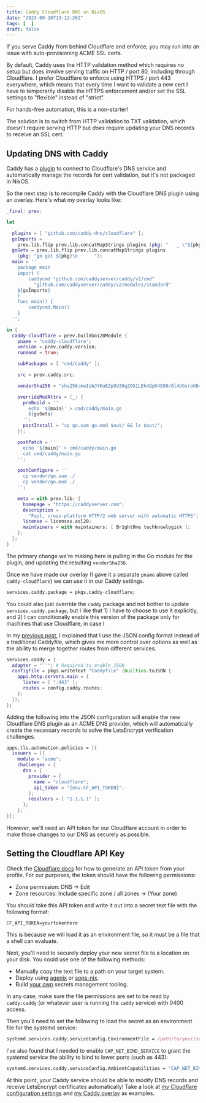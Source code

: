 ```yaml
---
title: Caddy Cloudflare DNS on NixOS
date: "2023-09-10T13:12:26Z"
tags: [  ]
draft: false
---
```


If you serve Caddy from behind Cloudflare and enforce, you may run into an
issue with auto-provisioning ACME SSL certs.

By default, Caddy uses the HTTP validation method which requires no setup but
does involve serving traffic on HTTP / port 80, including through Cloudflare. I
prefer Cloudflare to enforce using HTTPS / port 443 everywhere, which means
that every time I want to validate a new cert I have to temporarily disable the
HTTPS enforcement and/or set the SSL settings to "flexible" instead of
"strict".

For hands-free automation, this is a non-starter!

The solution is to switch from HTTP validation to TXT validation, which doesn't
require serving HTTP but _does_ require updating your DNS records to receive an
SSL cert.

## Updating DNS with Caddy

Caddy has a [plugin](https://github.com/caddy-dns/cloudflare) to connect to
Cloudflare's DNS service and automatically manage the records for cert
validation, but it's not packaged in NixOS.

So the next step is to recompile Caddy with the Cloudflare DNS plugin using an
overlay. Here's what my overlay looks like:

```nix
_final: prev:

let

  plugins = [ "github.com/caddy-dns/cloudflare" ];
  goImports =
    prev.lib.flip prev.lib.concatMapStrings plugins (pkg: "   _ \"${pkg}\"\n");
  goGets = prev.lib.flip prev.lib.concatMapStrings plugins
    (pkg: "go get ${pkg}\n      ");
  main = ''
    package main
    import (
    	caddycmd "github.com/caddyserver/caddy/v2/cmd"
    	_ "github.com/caddyserver/caddy/v2/modules/standard"
    ${goImports}
    )
    func main() {
    	caddycmd.Main()
    }
  '';

in {
  caddy-cloudflare = prev.buildGo120Module {
    pname = "caddy-cloudflare";
    version = prev.caddy.version;
    runVend = true;

    subPackages = [ "cmd/caddy" ];

    src = prev.caddy.src;

    vendorSha256 = "sha256:mwIsWJYKuEZpOU38qZOG1LEh4QpK4EO0/8l4UGsroU8=";

    overrideModAttrs = (_: {
      preBuild = ''
        echo '${main}' > cmd/caddy/main.go
        ${goGets}
      '';
      postInstall = "cp go.sum go.mod $out/ && ls $out/";
    });

    postPatch = ''
      echo '${main}' > cmd/caddy/main.go
      cat cmd/caddy/main.go
    '';

    postConfigure = ''
      cp vendor/go.sum ./
      cp vendor/go.mod ./
    '';

    meta = with prev.lib; {
      homepage = "https://caddyserver.com";
      description =
        "Fast, cross-platform HTTP/2 web server with automatic HTTPS";
      license = licenses.asl20;
      maintainers = with maintainers; [ Br1ght0ne techknowlogick ];
    };
  };
}
```

The primary change we're making here is pulling in the Go module for the
plugin, and updating the resulting `vendorSha256`.

Once we have made our overlay (I gave it a separate `pname` above called
`caddy-cloudflare`) we can use it in our Caddy settings.

```nix
services.caddy.package = pkgs.caddy-cloudflare;
```

You could also just override the `caddy` package and not bother to update
`services.caddy.package`, but I like that 1) I have to choose to use it
explicitly, and 2) I can conditionally enable this version of the package only
for machines that use Cloudflare, in case I 

In my [previous post](./nextcloud-caddy-nixos/), I explained that I use the
JSON config format instead of a traditional Caddyfile, which gives me more
control over options as well as the ability to merge together routes from
different services.

```nix
services.caddy = {
  adapter = "''"; # Required to enable JSON
  configFile = pkgs.writeText "Caddyfile" (builtins.toJSON {
    apps.http.servers.main = {
      listen = [ ":443" ];
      routes = config.caddy.routes;
    };
  });
};
```

Adding the following into the JSON configuration will enable the new Cloudflare
DNS plugin as an ACME DNS provider, which will automatically create the
necessary records to solve the LetsEncrypt verification challenges.

```nix
apps.tls.automation.policies = [{
  issuers = [{
    module = "acme";
    challenges = {
      dns = {
        provider = {
          name = "cloudflare";
          api_token = "{env.CF_API_TOKEN}";
        };
        resolvers = [ "1.1.1.1" ];
      };
    };
}];
```

However, we'll need an API token for our Cloudflare account in order to make
those changes to our DNS as securely as possible.

## Setting the Cloudflare API Key

Check the [Cloudflare
docs](https://developers.cloudflare.com/fundamentals/api/get-started/create-token/)
for how to generate an API token from your profile. For our purposes, the token
should have the following permissions:

- Zone permission: DNS -> Edit
- Zone resources: Include specific zone / all zones -> (Your zone)

You should take this API token and write it out into a secret text file with
the following format:

```
CF_API_TOKEN=yourtokenhere
```

This is because we will load it as an environment file, so it must be a file
that a shell can evaluate.

Next, you'll need to securely deploy your new secret file to a location on your
disk. You could use one of the following methods:

- Manually copy the text file to a path on your target system.
- Deploy using [agenix](https://github.com/ryantm/agenix) or
[sops-nix](https://github.com/Mic92/sops-nix).
- Build [your own](https://xeiaso.net/blog/nixos-encrypted-secrets-2021-01-20)
secrets management tooling.

In any case, make sure the file permissions are set to be read by `caddy:caddy`
(or whatever user is running the `caddy` service) with 0400 access.

Then you'll need to set the following to load the secret as an environment file
for the systemd service:

```nix
systemd.services.caddy.serviceConfig.EnvironmentFile = /path/to/your/secret
```

I've also found that I needed to enable `CAP_NET_BIND_SERVICE` to grant the
systemd service the ability to bind to lower ports (such as 443):

```nix
systemd.services.caddy.serviceConfig.AmbientCapabilities = "CAP_NET_BIND_SERVICE";
```

At this point, your Caddy service should be able to modify DNS records and
receive LetsEncrypt certificates automatically! Take a look at [my Cloudflare
configuration
settings](https://github.com/nmasur/dotfiles/blob/d2b1d9528136032788d5cfb59f1f36f73b08d7ec/modules/nixos/services/cloudflare.nix)
and [my Caddy
overlay](https://github.com/nmasur/dotfiles/blob/d2b1d9528136032788d5cfb59f1f36f73b08d7ec/overlays/caddy.nix)
as examples.

